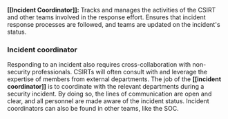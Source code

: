 **[[Incident Coordinator]]:** Tracks and manages the activities of the CSIRT and other teams involved in the response effort. Ensures that incident response processes are followed, and teams are updated on the incident's status.

### **Incident coordinator**

Responding to an incident also requires cross-collaboration with non-security professionals. CSIRTs will often consult with and leverage the expertise of members from external departments. The job of the **[[incident coordinator]]** is to coordinate with the relevant departments during a security incident. By doing so, the lines of communication are open and clear, and all personnel are made aware of the incident status. Incident coordinators can also be found in other teams, like the SOC. 